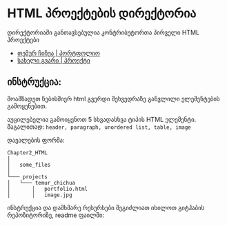 # HTML პროექტების დირექტორია

დირექტორიაში განთავსებულია კონტრიბუტორთა პირველი HTML პროექტები

- [თემურ ჩიჩუა | პორტფოლიო](/Chapter2_HTML/projects/Temur_Chichua)
- [სახელი გვარი | პროექტი](/მისამართი)


## ინსტრუქცია:

მოამზადეთ ნებისმიერ html გვერდი შეხვედრაზე განვლილი ელემენტების გამოყენებით. 

აუცილებელია გამოიყენოთ 5 სხვადასხვა ტიპის HTML ელემენტი.
მაგალითად: ```header, paragraph, unordered list, table, image```

დავალების ფორმა:
```
Chapter2_HTML
│
│   some_files   
│
└─── projects
│   └─── temur_chichua
│       │   portfolio.html
│       │   image.jpg
```
ინსტრუქცია და დამხმარე რესურსები შეგიძლიათ იხილოთ გიტჰაბის რეპოზიტორიზე, readme ფაილში:
